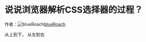 # 说说浏览器解析CSS选择器的过程？

作者：![blueRoach](https://avatars.githubusercontent.com/u/22475160?s=80&u=085cc1a7cb266a04a633a772f65a391acc00e054&v=4)[blueRoach](https://github/blueRoach)

从上到下， 从左到右
